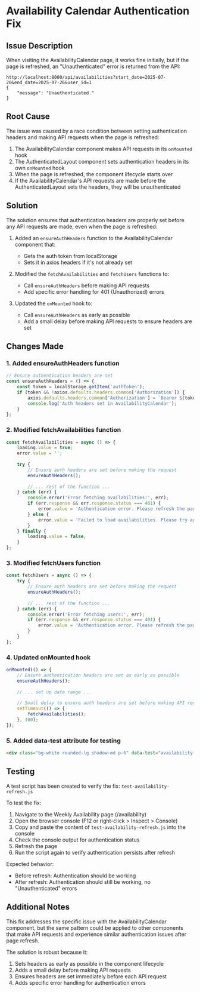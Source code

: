 # Availability Calendar Authentication Fix

## Issue Description

When visiting the AvailabilityCalendar page, it works fine initially, but if the page is refreshed, an "Unauthenticated" error is returned from the API:

```
http://localhost:8000/api/availabilities?start_date=2025-07-20&end_date=2025-07-26&user_id=1
{
    "message": "Unauthenticated."
}
```

## Root Cause

The issue was caused by a race condition between setting authentication headers and making API requests when the page is refreshed:

1. The AvailabilityCalendar component makes API requests in its `onMounted` hook
2. The AuthenticatedLayout component sets authentication headers in its own `onMounted` hook
3. When the page is refreshed, the component lifecycle starts over
4. If the AvailabilityCalendar's API requests are made before the AuthenticatedLayout sets the headers, they will be unauthenticated

## Solution

The solution ensures that authentication headers are properly set before any API requests are made, even when the page is refreshed:

1. Added an `ensureAuthHeaders` function to the AvailabilityCalendar component that:
   - Gets the auth token from localStorage
   - Sets it in axios headers if it's not already set

2. Modified the `fetchAvailabilities` and `fetchUsers` functions to:
   - Call `ensureAuthHeaders` before making API requests
   - Add specific error handling for 401 (Unauthorized) errors

3. Updated the `onMounted` hook to:
   - Call `ensureAuthHeaders` as early as possible
   - Add a small delay before making API requests to ensure headers are set

## Changes Made

### 1. Added ensureAuthHeaders function

```javascript
// Ensure authentication headers are set
const ensureAuthHeaders = () => {
    const token = localStorage.getItem('authToken');
    if (token && !axios.defaults.headers.common['Authorization']) {
        axios.defaults.headers.common['Authorization'] = `Bearer ${token}`;
        console.log('Auth headers set in AvailabilityCalendar');
    }
};
```

### 2. Modified fetchAvailabilities function

```javascript
const fetchAvailabilities = async () => {
    loading.value = true;
    error.value = '';
    
    try {
        // Ensure auth headers are set before making the request
        ensureAuthHeaders();
        
        // ... rest of the function ...
    } catch (err) {
        console.error('Error fetching availabilities:', err);
        if (err.response && err.response.status === 401) {
            error.value = 'Authentication error. Please refresh the page or log in again.';
        } else {
            error.value = 'Failed to load availabilities. Please try again.';
        }
    } finally {
        loading.value = false;
    }
};
```

### 3. Modified fetchUsers function

```javascript
const fetchUsers = async () => {
    try {
        // Ensure auth headers are set before making the request
        ensureAuthHeaders();
        
        // ... rest of the function ...
    } catch (err) {
        console.error('Error fetching users:', err);
        if (err.response && err.response.status === 401) {
            error.value = 'Authentication error. Please refresh the page or log in again.';
        }
    }
};
```

### 4. Updated onMounted hook

```javascript
onMounted(() => {
    // Ensure authentication headers are set as early as possible
    ensureAuthHeaders();
    
    // ... set up date range ...
    
    // Small delay to ensure auth headers are set before making API requests
    setTimeout(() => {
        fetchAvailabilities();
    }, 100);
});
```

### 5. Added data-test attribute for testing

```html
<div class="bg-white rounded-lg shadow-md p-6" data-test="availability-calendar">
```

## Testing

A test script has been created to verify the fix: `test-availability-refresh.js`

To test the fix:

1. Navigate to the Weekly Availability page (/availability)
2. Open the browser console (F12 or right-click > Inspect > Console)
3. Copy and paste the content of `test-availability-refresh.js` into the console
4. Check the console output for authentication status
5. Refresh the page
6. Run the script again to verify authentication persists after refresh

Expected behavior:
- Before refresh: Authentication should be working
- After refresh: Authentication should still be working, no "Unauthenticated" errors

## Additional Notes

This fix addresses the specific issue with the AvailabilityCalendar component, but the same pattern could be applied to other components that make API requests and experience similar authentication issues after page refresh.

The solution is robust because it:
1. Sets headers as early as possible in the component lifecycle
2. Adds a small delay before making API requests
3. Ensures headers are set immediately before each API request
4. Adds specific error handling for authentication errors
